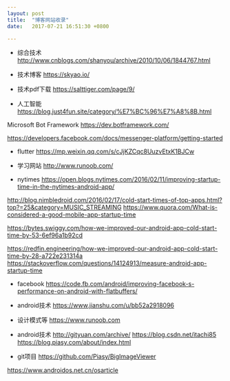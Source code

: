 ```yaml
---
layout: post
title:  "博客网站收录"
date:   2017-07-21 16:51:30 +0800

---
```

* 综合技术
http://www.cnblogs.com/shanyou/archive/2010/10/06/1844767.html

* 技术博客
https://skyao.io/

* 技术pdf下载
https://salttiger.com/page/9/

* 人工智能
https://blog.just4fun.site/category/%E7%BC%96%E7%A8%8B.html

Microsoft Bot Framework
https://dev.botframework.com/

https://developers.facebook.com/docs/messenger-platform/getting-started

* flutter
https://mp.weixin.qq.com/s/cJjKZCqc8UuzvEtxK1BJCw

* 学习网站
http://www.runoob.com/

* nytimes
https://open.blogs.nytimes.com/2016/02/11/improving-startup-time-in-the-nytimes-android-app/

http://blog.nimbledroid.com/2016/02/17/cold-start-times-of-top-apps.html?top?=25&category=MUSIC_STREAMING
https://www.quora.com/What-is-considered-a-good-mobile-app-startup-time


https://bytes.swiggy.com/how-we-improved-our-android-app-cold-start-time-by-53-6ef96a1b92cd

https://redfin.engineering/how-we-improved-our-android-app-cold-start-time-by-28-a722e231314a
https://stackoverflow.com/questions/14124913/measure-android-app-startup-time

* facebook
https://code.fb.com/android/improving-facebook-s-performance-on-android-with-flatbuffers/

* android技术
https://www.jianshu.com/u/bb52a2918096

* 设计模式等
https://www.runoob.com

* android技术
http://gityuan.com/archive/
https://blog.csdn.net/itachi85
https://blog.piasy.com/about/index.html

* git项目
https://github.com/Piasy/BigImageViewer

https://www.androidos.net.cn/osarticle